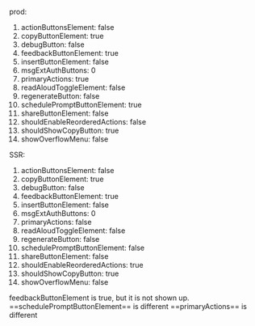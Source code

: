 prod: 
1. actionButtonsElement: false
2. copyButtonElement: true
3. debugButton: false
4. feedbackButtonElement: true
5. insertButtonElement: false
6. msgExtAuthButtons: 0
7. primaryActions: true
8. readAloudToggleElement: false
9. regenerateButton: false
10. schedulePromptButtonElement: true
11. shareButtonElement: false
12. shouldEnableReorderedActions: false
13. shouldShowCopyButton: true
14. showOverflowMenu: false

SSR:
1. actionButtonsElement: false
2. copyButtonElement: true
3. debugButton: false
4. feedbackButtonElement: true
5. insertButtonElement: false
6. msgExtAuthButtons: 0
7. primaryActions: false
8. readAloudToggleElement: false
9. regenerateButton: false
10. schedulePromptButtonElement: false
11. shareButtonElement: false
12. shouldEnableReorderedActions: true
13. shouldShowCopyButton: true
14. showOverflowMenu: false

feedbackButtonElement is true, but it is not shown up.
==schedulePromptButtonElement== is different
==primaryActions== is different